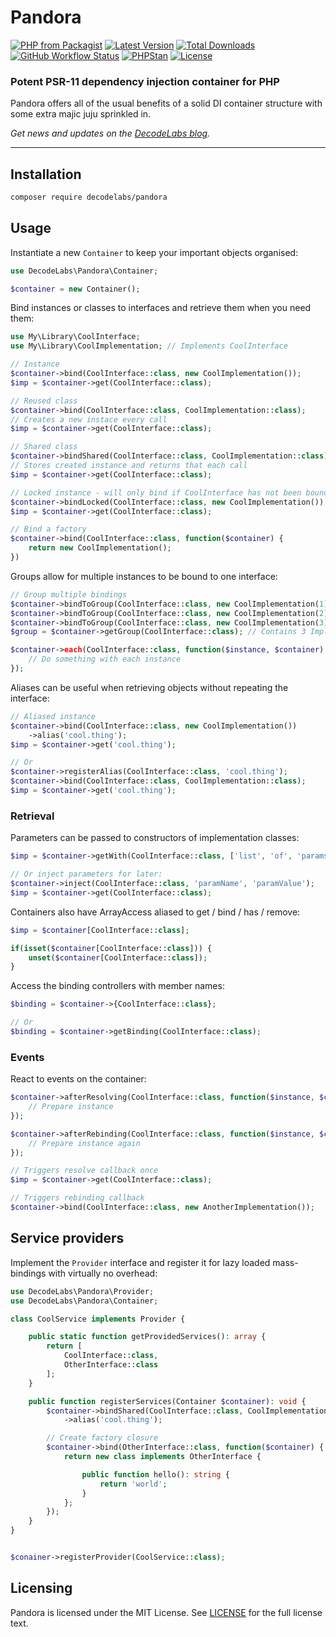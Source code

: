 # Pandora

[![PHP from Packagist](https://img.shields.io/packagist/php-v/decodelabs/pandora?style=flat)](https://packagist.org/packages/decodelabs/pandora)
[![Latest Version](https://img.shields.io/packagist/v/decodelabs/pandora.svg?style=flat)](https://packagist.org/packages/decodelabs/pandora)
[![Total Downloads](https://img.shields.io/packagist/dt/decodelabs/pandora.svg?style=flat)](https://packagist.org/packages/decodelabs/pandora)
[![GitHub Workflow Status](https://img.shields.io/github/workflow/status/decodelabs/pandora/Integrate)](https://github.com/decodelabs/pandora/actions/workflows/integrate.yml)
[![PHPStan](https://img.shields.io/badge/PHPStan-enabled-44CC11.svg?longCache=true&style=flat)](https://github.com/phpstan/phpstan)
[![License](https://img.shields.io/packagist/l/decodelabs/pandora?style=flat)](https://packagist.org/packages/decodelabs/pandora)

### Potent PSR-11 dependency injection container for PHP

Pandora offers all of the usual benefits of a solid DI container structure with some extra majic juju sprinkled in.

_Get news and updates on the [DecodeLabs blog](https://blog.decodelabs.com)._

---


## Installation

```bash
composer require decodelabs/pandora
```

## Usage

Instantiate a new `Container` to keep your important objects organised:

```php
use DecodeLabs\Pandora\Container;

$container = new Container();
```

Bind instances or classes to interfaces and retrieve them when you need them:

```php
use My\Library\CoolInterface;
use My\Library\CoolImplementation; // Implements CoolInterface

// Instance
$container->bind(CoolInterface::class, new CoolImplementation());
$imp = $container->get(CoolInterface::class);

// Reused class
$container->bind(CoolInterface::class, CoolImplementation::class);
// Creates a new instace every call
$imp = $container->get(CoolInterface::class);

// Shared class
$container->bindShared(CoolInterface::class, CoolImplementation::class);
// Stores created instance and returns that each call
$imp = $container->get(CoolInterface::class);

// Locked instance - will only bind if CoolInterface has not been bound before
$container->bindLocked(CoolInterface::class, new CoolImplementation());
$imp = $container->get(CoolInterface::class);

// Bind a factory
$container->bind(CoolInterface::class, function($container) {
    return new CoolImplementation();
})
```

Groups allow for multiple instances to be bound to one interface:

```php
// Group multiple bindings
$container->bindToGroup(CoolInterface::class, new CoolImplementation(1));
$container->bindToGroup(CoolInterface::class, new CoolImplementation(2));
$container->bindToGroup(CoolInterface::class, new CoolImplementation(3));
$group = $container->getGroup(CoolInterface::class); // Contains 3 Implementations

$container->each(CoolInterface::class, function($instance, $container) {
    // Do something with each instance
});
```

Aliases can be useful when retrieving objects without repeating the interface:

```php
// Aliased instance
$container->bind(CoolInterface::class, new CoolImplementation())
    ->alias('cool.thing');
$imp = $container->get('cool.thing');

// Or
$container->registerAlias(CoolInterface::class, 'cool.thing');
$container->bind(CoolInterface::class, CoolImplementation::class);
$imp = $container->get('cool.thing');
```


### Retrieval

Parameters can be passed to constructors of implementation classes:

```php
$imp = $container->getWith(CoolInterface::class, ['list', 'of', 'params']);

// Or inject parameters for later:
$container->inject(CoolInterface::class, 'paramName', 'paramValue');
$imp = $container->get(CoolInterface::class);
```

Containers also have ArrayAccess aliased to get / bind / has / remove:

```php
$imp = $container[CoolInterface::class];

if(isset($container[CoolInterface::class])) {
    unset($container[CoolInterface::class]);
}
```

Access the binding controllers with member names:

```php
$binding = $container->{CoolInterface::class};

// Or
$binding = $container->getBinding(CoolInterface::class);
```

### Events

React to events on the container:

```php
$container->afterResolving(CoolInterface::class, function($instance, $container) {
    // Prepare instance
});

$container->afterRebinding(CoolInterface::class, function($instance, $container) {
    // Prepare instance again
});

// Triggers resolve callback once
$imp = $container->get(CoolInterface::class);

// Triggers rebinding callback
$container->bind(CoolInterface::class, new AnotherImplementation());
```

## Service providers

Implement the `Provider` interface and register it for lazy loaded mass-bindings with virtually no overhead:

```php
use DecodeLabs\Pandora\Provider;
use DecodeLabs\Pandora\Container;

class CoolService implements Provider {

    public static function getProvidedServices(): array {
        return [
            CoolInterface::class,
            OtherInterface::class
        ];
    }

    public function registerServices(Container $container): void {
        $container->bindShared(CoolInterface::class, CoolImplementation::class)
            ->alias('cool.thing');

        // Create factory closure
        $container->bind(OtherInterface::class, function($container) {
            return new class implements OtherInterface {

                public function hello(): string {
                    return 'world';
                }
            };
        });
    }
}


$conainer->registerProvider(CoolService::class);
```

## Licensing
Pandora is licensed under the MIT License. See [LICENSE](./LICENSE) for the full license text.
